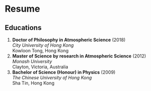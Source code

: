 # Resume

## Educations
1. **Doctor of Philosophy in Atmospheric Science** (2018)  
*City University of Hong Kong*  
Kowloon Tong, Hong Kong
1. **Master of Science by research in Atmospheric Science** (2012)  
*Monash University*  
Clayton, Victoria, Australia
1. **Bachelor of Science (Honour) in Physics** (2009)  
*The Chinese University of Hong Kong*  
Sha Tin, Hong Kong

